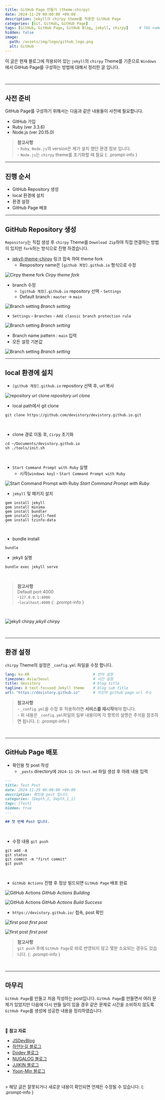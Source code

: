 ```yaml
---
title: GitHub Page 만들기 (theme:chirpy)
date: 2024-11-29 00:00:00 +09:00
description: jekyll의 chirpy theme를 적용한 GitHub Page
categories: [Git，GitHub, GitHub Page]
tags: [GitHub, GitHub Page, GitHub Blog, jekyll, chirpy]     # TAG names should always be lowercase
hidden: false
image:
  path: /assets/img/logo/github_logo.png
  alt: GitHub
---
```


이 글은 현재 블로그에 적용되어 있는 `jekyll`의 `chirpy` Theme를 기준으로 `Windows`에서 GitHub Page를 구성하는 방법에 대해서 정리한 글 입니다.

<br/>

---

## 사전 준비
GitHub Page를 구성하기 위해서는 다음과 같은 내용들이 사전에 필요합니다.
- GitHub 가입
- Ruby (ver 3.3.6)
- Node.js (ver 20.15.0)

> **참고사항**<br/>
> \- `Ruby`, `Node.js`의 version은 제가 설치 했던 환경 정보 입니다.<br/>
> \- `Node.js`는 `chirpy` theme를 초기화할 때 필요
{: .prompt-info }

---

## 진행 순서
- GitHub Repository 생성
- local 환경에 설치
- 환경 설정
- GitHub Page 배포

---

## GitHub Repository 생성
`Repository`는 직접 생성 후 `chirpy` Theme를 `Download Zip`하여 직접 연결하는 방법이 있지만 `fork`하는 방식으로 진행 하겠습니다.

- [jekyll-theme-chirpy](https://github.com/cotes2020/jekyll-theme-chirpy/fork) 링크 접속 하여 theme fork
  - Respository name은 `[github 계정].github.io` 형식으로 수정

![Cirpy theme fork](/assets/img/posts/git_github/github-page_01.png)
_Cirpy theme fork_
<br/>

- branch 수정
  - `[github 계정].github.io` repository 선택 - `Settings`
  - Default branch : `master` -> `main`

![Branch setting](/assets/img/posts/git_github/github-page_02.png)
_Branch setting_
<br/>

  - `Settings` - `Branches` - `Add classic branch protection rule` 

![Branch setting](/assets/img/posts/git_github/github-page_03.png)
_Branch setting_
<br/>

  - Branch name pattern : `main` 입력
  - 모든 설정 기본값

![Branch setting](/assets/img/posts/git_github/github-page_04.png)
_Branch setting_
<br/>

---

## local 환경에 설치

- `[github 계정].github.io` repository 선택 후, url 복사

![repository url clone](/assets/img/posts/git_github/github-page_05.png)
_repository url clone_
<br/>

- local path에서 git clone

```shell
git clone https://github.com/devistory/devistory.github.io.git
```
<br/>

- clone 경로 이동 후, `Cirpy` 초기화

```shell
cd ~/Documents/devistory.github.io
sh ./tools/init.sh
```
<br/>

- `Start Command Prompt with Ruby` 실행
  - 시작(`windows key`) - `Start Command Prompt with Ruby` 

![Start Command Prompt with Ruby](/assets/img/posts/git_github/github-page_06.png)
_Start Command Prompt with Ruby_
<br/>


- `jekyll` 및 패키지 설치

```shell
gem install jekyll
gem install minima
gem install bundler
gem install jekyll-feed
gem install tzinfo-data
```
<br/>

- bundle install

```shell
bundle
```

- jekyll 실행

```shell
bundle exec jekyll serve
```

<br/>

> **참고사항**<br/>
> Default port 4000<br/> 
>   \-`127.0.0.1:4000`<br/>
>   \-`localhost:4000`
{: .prompt-info }

<br/>


![jekyll chirpy](/assets/img/posts/git_github/github-page_07.png)
_jekyll chirpy_

<br/>

---

## 환경 설정
`chirpy` Theme의 설정은 `_config.yml` 파일을 수정 합니다.
<br/>

```yml
lang: ko-KR                             # 언어 설정
timezone: Asia/Seoul                    # 시간 설정
title: devistory                        # blog title
tagline: A text-focused Jekyll theme    # blog sub title
url: "https://devistory.github.io"      # 자신의 github page url 주소
```


> **참고사항**<br/>
> \- `_config.yml`을 수정 후 적용하려면 **서비스를 재시작**해야 합니다.<br/>
> \- 위 내용은 `_config.yml`파일의 일부 내용이며 각 항목의 설명은 주석을 참조하면 됩니다.
{: .prompt-info }

<br/>

---

## GitHub Page 배포

- 확인용 첫 post 작성
  - `_posts` directory에 `2024-11-29-test.md` 파일 생성 후 아래 내용 입력

```markdown
---
title: Test Post
date: 2024-11-29 00:00:00 +09:00
description: 확인용 post 입니다.
categories: [Depth_1, Depth_1_1]
tags: [Test]
hidden: true
---

## 첫 번째 Post 입니다.

```
<br/>


- 수정 내용 `git push `
  
```shell
git add -A
git status
git commit -m "first commit"
git push
```
<br/>


- `GitHub Actions` 진행 후 정상 빌드되면 `GitHub Page` 배포 완료

![GitHub Actions](/assets/img/posts/git_github/github-page_08.png)
_GitHub Actions Building_

![GitHub Actions](/assets/img/posts/git_github/github-page_09.png)
_GitHub Actions Build Success_
<br/>

- `https://devistory.github.io/` 접속, post 확인
  
![first post](/assets/img/posts/git_github/github-page_10.png)
_first post_


![first post](/assets/img/posts/git_github/github-page_11.png)
_first post_


> **참고사항**<br/>
> `git push` 후에 `GitHub Page`로 바로 반영되지 않고 몇분 소요되는 경우도 있습니다.
{: .prompt-info }


<br/>

---

## 마무리
`GitHub Page`를 만들고 처음 작성하는 post입니다. `GitHub Page`를 만들면서 여러 문제가 있었지만 다음에 다시 만들 일이 있을 경우 같은 문제로 시간을 소비하지 않도록 `GitHub Page`를 생성에 성공한 내용을 정리하였습니다.<br/>

<br/>

📑 **참고 자료**
- [JSDevBlog](https://jason9288.github.io/posts/github_blog_1/)
- [하얀눈길 블로그](https://www.irgroup.org/posts/jekyll-chirpy/)
- [Dodev 블로그](https://wlqmffl0102.github.io/posts/Making-Git-blogs-for-beginners-1/)
- [NUGALOG 블로그](https://nugabox.github.io/posts/jekyll-Chirpy%EB%A1%9C-GitHub-Pages-%EB%A7%8C%EB%93%A4%EA%B8%B0/#branch-%EB%B3%80%EA%B2%BD)
- [JJIKIN 블로그](https://jjikin.com/posts/Jekyll-Chirpy-%ED%85%8C%EB%A7%88%EB%A5%BC-%ED%99%9C%EC%9A%A9%ED%95%9C-Github-%EB%B8%94%EB%A1%9C%EA%B7%B8-%EB%A7%8C%EB%93%A4%EA%B8%B0(2023-6%EC%9B%94-%EA%B8%B0%EC%A4%80)/)
- [Yoon-Min 블로그](https://yoon-min.github.io/posts/Make-Github-blog/)






<br/>
> 해당 글은 잘못되거나 새로운 내용이 확인되면 언제든 수정될 수 있습니다.
{: .prompt-info }
<br/>